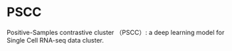 # PSCC
Positive-Samples contrastive cluster （PSCC）: a deep learning model for Single Cell RNA-seq data cluster.
